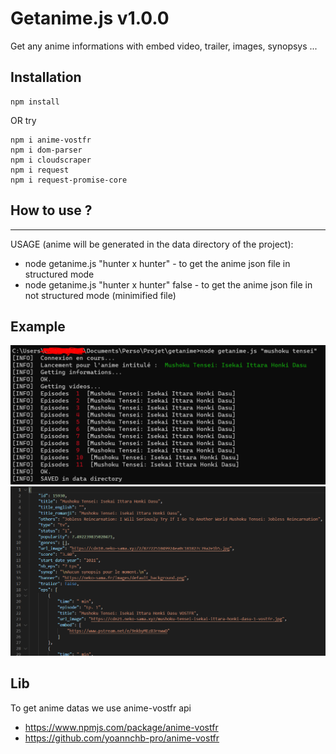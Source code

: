 # Getanime.js v1.0.0
Get any anime informations with embed video, trailer, images, synopsys ...

## Installation
```
npm install
```
OR try
```
npm i anime-vostfr
npm i dom-parser
npm i cloudscraper
npm i request
npm i request-promise-core
```
## How to use ?
---
USAGE (anime will be generated in the data directory of the project):
- node getanime.js "hunter x hunter" - to get the anime json file in structured mode
- node getanime.js "hunter x hunter" false - to get the anime json file in not structured mode (minimified file)

## Example

<img src="./assets/terminal.PNG" alt="Terminal"/>
<img src="./assets/resultat.PNG" alt="Terminal"/>

## Lib
To get anime datas we use anime-vostfr api
- https://www.npmjs.com/package/anime-vostfr
- https://github.com/yoannchb-pro/anime-vostfr